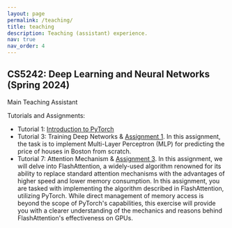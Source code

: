 ```yaml
---
layout: page
permalink: /teaching/
title: teaching
description: Teaching (assistant) experience.
nav: true
nav_order: 4
---
```


CS5242: Deep Learning and Neural Networks (Spring 2024)
--------------------------------------------------------
Main Teaching Assistant

Tutorials and Assignments:
- Tutorial 1: [Introduction to PyTorch](https://github.com/MaruyamaAya/CS5242-materials/blob/main/tut1.pptx)
- Tutorial 3: Training Deep Networks & [Assignment 1](https://github.com/MaruyamaAya/CS5242-materials/blob/main/CS5242_2024spring_HW1_solution.ipynb). In this assignment, the task is to implement Multi-Layer Perceptron (MLP) for predicting the price of houses in Boston from scratch.
- Tutorial 7: Attention Mechanism & [Assignment 3](https://github.com/MaruyamaAya/CS5242-materials/blob/main/CS5242_Assignment3_solution.ipynb). In this assignment, we will delve into FlashAttention, a widely-used algorithm renowned for its ability to replace standard attention mechanisms with the advantages of higher speed and lower memory consumption. In this assignment, you are tasked with implementing the algorithm described in FlashAttention, utilizing PyTorch. While direct management of memory access is beyond the scope of PyTorch's capabilities, this exercise will provide you with a clearer understanding of the mechanics and reasons behind FlashAttention's effectiveness on GPUs. 